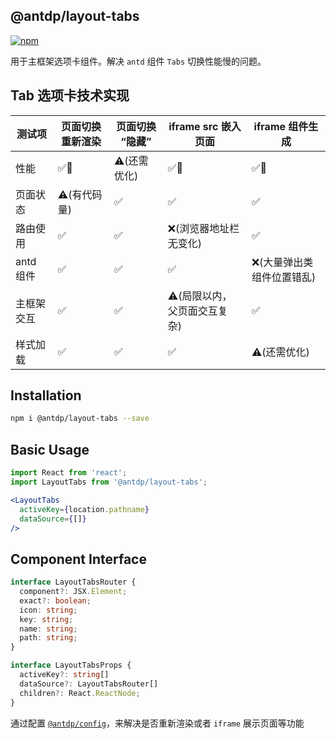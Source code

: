 @antdp/layout-tabs
---

[![npm](https://img.shields.io/npm/v/@antdp/layout-tabs.svg?maxAge=3600)](https://www.npmjs.com/package/@antdp/layout-tabs)

用于主框架选项卡组件。解决 `antd` 组件 `Tabs` 切换性能慢的问题。

## Tab 选项卡技术实现

测试项 | 页面切换重新渲染 | 页面切换 “隐藏” | iframe src 嵌入页面 | iframe 组件生成
---- | ---- | ---- | ---- | ----
性能 | ✅💯 | ⚠️(还需优化) |  ✅💯 | ✅💯 
页面状态 | ⚠️(有代码量) | ✅ |  ✅ |  ✅ 
路由使用 |  ✅ |  ✅ |  ❌(浏览器地址栏无变化) |  ✅ 
antd 组件 |  ✅ |  ✅ |  ✅ |  ❌(大量弹出类组件位置错乱) 
主框架交互 |  ✅ |  ✅ |  ⚠️(局限以内，父页面交互复杂) |  ✅ 
样式加载 |  ✅ |  ✅ |  ✅ | ⚠️(还需优化)

## Installation

```bash
npm i @antdp/layout-tabs --save
```

## Basic Usage

```jsx
import React from 'react';
import LayoutTabs from '@antdp/layout-tabs';

<LayoutTabs
  activeKey={location.pathname}
  dataSource={[]}
/>
```

## Component Interface

```typescript
interface LayoutTabsRouter {
  component?: JSX.Element;
  exact?: boolean;
  icon: string;
  key: string;
  name: string;
  path: string;
}

interface LayoutTabsProps {
  activeKey?: string[]
  dataSource?: LayoutTabsRouter[]
  children?: React.ReactNode;
}
```

通过配置 [`@antdp/config`](https://www.npmjs.com/package/@antdp/config)，来解决是否重新渲染或者 `iframe` 展示页面等功能